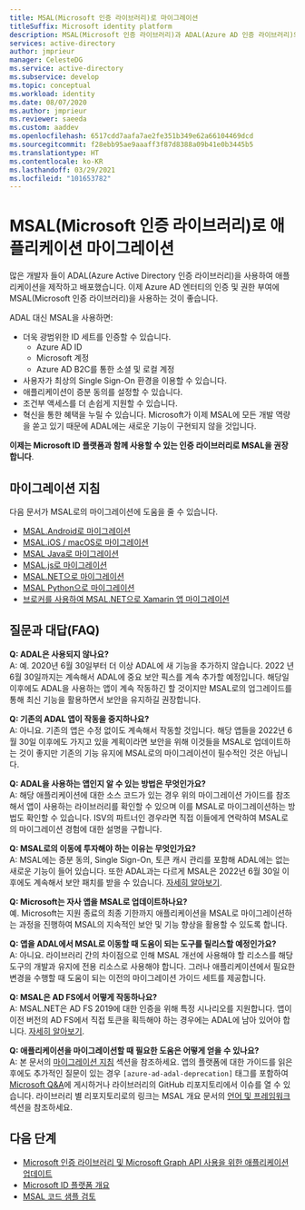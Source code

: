 ```yaml
---
title: MSAL(Microsoft 인증 라이브러리)로 마이그레이션
titleSuffix: Microsoft identity platform
description: MSAL(Microsoft 인증 라이브러리)과 ADAL(Azure AD 인증 라이브러리)의 차이점과 MSAL로 마이그레이션하는 방법을 알아봅니다.
services: active-directory
author: jmprieur
manager: CelesteDG
ms.service: active-directory
ms.subservice: develop
ms.topic: conceptual
ms.workload: identity
ms.date: 08/07/2020
ms.author: jmprieur
ms.reviewer: saeeda
ms.custom: aaddev
ms.openlocfilehash: 6517cdd7aafa7ae2fe351b349e62a66104469dcd
ms.sourcegitcommit: f28ebb95ae9aaaff3f87d8388a09b41e0b3445b5
ms.translationtype: HT
ms.contentlocale: ko-KR
ms.lasthandoff: 03/29/2021
ms.locfileid: "101653782"
---
```

# <a name="migrate-applications-to-the-microsoft-authentication-library-msal"></a>MSAL(Microsoft 인증 라이브러리)로 애플리케이션 마이그레이션

많은 개발자 들이 ADAL(Azure Active Directory 인증 라이브러리)을 사용하여 애플리케이션을 제작하고 배포했습니다. 이제 Azure AD 엔터티의 인증 및 권한 부여에 MSAL(Microsoft 인증 라이브러리)을 사용하는 것이 좋습니다.

ADAL 대신 MSAL을 사용하면:

- 더욱 광범위한 ID 세트를 인증할 수 있습니다.
  - Azure AD ID
  - Microsoft 계정
  - Azure AD B2C를 통한 소셜 및 로컬 계정
- 사용자가 최상의 Single Sign-On 환경을 이용할 수 있습니다.
- 애플리케이션이 증분 동의를 설정할 수 있습니다.
- 조건부 액세스를 더 손쉽게 지원할 수 있습니다.
- 혁신을 통한 혜택을 누릴 수 있습니다. Microsoft가 이제 MSAL에 모든 개발 역량을 쏟고 있기 때문에 ADAL에는 새로운 기능이 구현되지 않을 것입니다.

**이제는 Microsoft ID 플랫폼과 함께 사용할 수 있는 인증 라이브러리로 MSAL을 권장합니다**.

## <a name="migration-guidance"></a>마이그레이션 지침

다음 문서가 MSAL로의 마이그레이션에 도움을 줄 수 있습니다.

- [MSAL.Android로 마이그레이션](migrate-android-adal-msal.md)
- [MSAL.iOS / macOS로 마이그레이션](migrate-objc-adal-msal.md)
- [MSAL Java로 마이그레이션](migrate-adal-msal-java.md)
- [MSAL.js로 마이그레이션](msal-compare-msal-js-and-adal-js.md)
- [MSAL.NET으로 마이그레이션](msal-net-migration.md)
- [MSAL Python으로 마이그레이션](migrate-python-adal-msal.md)
- [브로커를 사용하여 MSAL.NET으로 Xamarin 앱 마이그레이션](msal-net-migration-ios-broker.md)

## <a name="frequently-asked-questions-faq"></a>질문과 대답(FAQ)

__Q: ADAL은 사용되지 않나요?__  
A: 예. 2020년 6월 30일부터 더 이상 ADAL에 새 기능을 추가하지 않습니다. 2022 년 6월 30일까지는 계속해서 ADAL에 중요 보안 픽스를 계속 추가할 예정입니다. 해당일 이후에도 ADAL을 사용하는 앱이 계속 작동하긴 할 것이지만 MSAL로의 업그레이드를 통해 최신 기능을 활용하면서 보안을 유지하길 권장합니다.

__Q: 기존의 ADAL 앱이 작동을 중지하나요?__  
A: 아니요. 기존의 앱은 수정 없이도 계속해서 작동할 것입니다. 해당 앱들을 2022년 6월 30일 이후에도 가지고 있을 계획이라면 보안을 위해 이것들을 MSAL로 업데이트하는 것이 좋지만 기존의 기능 유지에 MSAL로의 마이그레이션이 필수적인 것은 아닙니다.

__Q: ADAL을 사용하는 앱인지 알 수 있는 방법은 무엇인가요?__  
A: 해당 애플리케이션에 대한 소스 코드가 있는 경우 위의 마이그레이션 가이드를 참조해서 앱이 사용하는 라이브러리를 확인할 수 있으며 이를 MSAL로 마이그레이션하는 방법도 확인할 수 있습니다. ISV의 파트너인 경우라면 직접 이들에게 연락하여 MSAL로의 마이그레이션 경험에 대한 설명을 구합니다.

__Q: MSAL로의 이동에 투자해야 하는 이유는 무엇인가요?__  
A: MSAL에는 증분 동의, Single Sign-On, 토큰 캐시 관리를 포함해 ADAL에는 없는 새로운 기능이 들어 있습니다. 또한 ADAL과는 다르게 MSAL은 2022년 6월 30일 이후에도 계속해서 보안 패치를 받을 수 있습니다. [자세히 알아보기](msal-overview.md).

__Q: Microsoft는 자사 앱을 MSAL로 업데이트하나요?__  
예. Microsoft는 지원 종료의 최종 기한까지 애플리케이션을 MSAL로 마이그레이션하는 과정을 진행하여 MSAL의 지속적인 보안 및 기능 향상을 활용할 수 있도록 합니다.

__Q: 앱을 ADAL에서 MSAL로 이동할 때 도움이 되는 도구를 릴리스할 예정인가요?__  
A: 아니요. 라이브러리 간의 차이점으로 인해 MSAL 개선에 사용해야 할 리소스를 해당 도구의 개발과 유지에 전용 리소스로 사용해야 합니다. 그러나 애플리케이션에서 필요한 변경을 수행할 때 도움이 되는 이전의 마이그레이션 가이드 세트를 제공합니다.

__Q: MSAL은 AD FS에서 어떻게 작동하나요?__  
A: MSAL.NET은 AD FS 2019에 대한 인증을 위해 특정 시나리오를 지원합니다. 앱이 이전 버전의 AD FS에서 직접 토큰을 획득해야 하는 경우에는 ADAL에 남아 있어야 합니다. [자세히 알아보기](msal-net-adfs-support.md).

__Q: 애플리케이션을 마이그레이션할 때 필요한 도움은 어떻게 얻을 수 있나요?__  
A: 본 문서의 [마이그레이션 지침](#migration-guidance) 섹션을 참조하세요. 앱의 플랫폼에 대한 가이드를 읽은 후에도 추가적인 질문이 있는 경우 `[azure-ad-adal-deprecation]` 태그를 포함하여 [Microsoft Q&A](/answers/topics/azure-ad-adal-deprecation.html)에 게시하거나 라이브러리의 GitHub 리포지토리에서 이슈를 열 수 있습니다. 라이브러리 별 리포지토리로의 링크는 MSAL 개요 문서의 [언어 및 프레임워크](msal-overview.md#languages-and-frameworks) 섹션을 참조하세요.

## <a name="next-steps"></a>다음 단계

- [Microsoft 인증 라이브러리 및 Microsoft Graph API 사용을 위한 애플리케이션 업데이트](https://techcommunity.microsoft.com/t5/azure-active-directory-identity/update-your-applications-to-use-microsoft-authentication-library/ba-p/1257363)
- [Microsoft ID 플랫폼 개요](v2-overview.md)
- [MSAL 코드 샘플 검토](sample-v2-code.md)